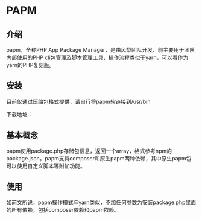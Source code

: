 # PAPM

## 介绍

papm，全称PHP App Package Manager，是由风梨团队开发、前主要用于团队内部使用的PHP cli包管理及脚本管理工具，操作流程类似于yarn，可以看作为yarn的PHP复刻版。

## 安装

目前仅通过压缩包格式提供，请自行将papm软链接到/usr/bin

下载地址：

## 基本概念

papm使用package.php存储包信息，返回一个array，格式参考npm的package.json。papm支持composer和原生papm两种依赖，其中原生papm包可以使用自定义脚本等附加功能。

## 使用

如前文所说，papm操作模式与yarn类似，不加任何参数为安装package.php里面的所有依赖，包括composer依赖和papm依赖。